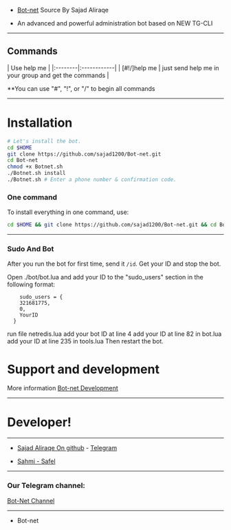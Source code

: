 - [Bot-net](https://telegram.me/Al_Srai1) Source By Sajad Aliraqe 

- An advanced and powerful administration bot based on NEW TG-CLI


-----------------

## Commands

| Use help me |
|:--------|:------------|
| [#!/]help me | just send help me in your group and get the commands |

**You can use "#", "!", or "/" to begin all commands

* * *

# Installation

```sh
# Let's install the bot.
cd $HOME
git clone https://github.com/sajad1200/Bot-net.git
cd Bot-net
chmod +x Botnet.sh
./Botnet.sh install
./Botnet.sh # Enter a phone number & confirmation code.
```
### One command
To install everything in one command, use:
```sh
cd $HOME && git clone https://github.com/sajad1200/Bot-net.git && cd Bot-net && chmod +x Botnet.sh && ./Botnet.sh install && ./Botnet.sh
```

* * *

### Sudo And Bot
After you run the bot for first time, send it `/id`. Get your ID and stop the bot.

Open ./bot/bot.lua and add your ID to the "sudo_users" section in the following format:
```
    sudo_users = {
    321681775,
    0,
    YourID
  }
```
run file netredis.lua
add your bot ID at line 4
add your ID at line 82 in bot.lua
add your ID at line 235 in tools.lua
Then restart the bot.

# Support and development

More information [Bot-net Development](https://t.me/joinchat/AAAAAD6v2N-Xoupx5d3aOQ)

* * *

# Developer!

---------------
- [Sajad Aliraqe On github](https://github.com/sajad1200) - [Telegram](https://telegram.me/Al_Srai)

- [Sahmi - Safel](https://telegram.me/safl888)
----------------

### Our Telegram channel:

[Bot-Net Channel](https://telegram.me/Al_Srai1)

------

- Bot-net
